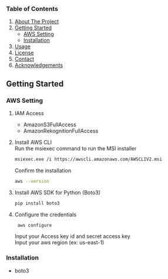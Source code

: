 <!-- TABLE OF CONTENTS -->
### Table of Contents
<ol>
  <li>
    <a href="#about-the-project">About The Project</a>
  </li>
  <li>
    <a href="#getting-started">Getting Started</a>
    <ul>
      <li><a href="#AWS-Setting">AWS Setting</a></li>
      <li><a href="#installation">Installation</a></li>
    </ul>
  </li>
  <li><a href="#usage">Usage</a></li>
  <li><a href="#license">License</a></li>
  <li><a href="#contact">Contact</a></li>
  <li><a href="#acknowledgements">Acknowledgements</a></li>
</ol>

<!-- GETTING STARTED -->
## Getting Started

### AWS Setting
1. IAM Access
    * AmazonS3FullAccess
    * AmazonRekognitionFullAccess


2. Install AWS CLI
   <br>Run the msiexec command to run the MSI installer
    ```sh
    msiexec.exe /i https://awscli.amazonaws.com/AWSCLIV2.msi
    ```
   Confirm the installation
    ```sh
    aws --version
    ```
3. Install AWS SDK for Python (Boto3)
    ```sh
    pip install boto3
    ```

4. Configure the credentials
   ```sh
    aws configure
   ```
   Input your Access key id and secret access key<br>
   Input your aws region (ex: us-east-1)
  
### Installation
* boto3
